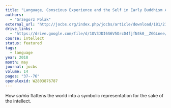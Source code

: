 ```yaml
---
title: "Language, Conscious Experience and the Self in Early Buddhism A Cross-cultural Interdisciplinary Study"
authors:
  - "Grzegorz Polak"
external_url: "http://jocbs.org/index.php/jocbs/article/download/181/216"
drive_links:
  - "https://drive.google.com/file/d/1OV3JDI6S6V5OrcD4fjfN4k0__ZGGLnee/view?usp=drivesdk"
course: intellect
status: featured
tags:
  - language
year: 2018
month: may
journal: jocbs
volume: 14
pages: "37--76"
openalexid: W2803876787
---
```


How *saññā* flattens the world into a symbolic representation for the sake of the intellect.
